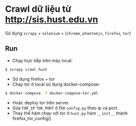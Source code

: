# Crawl dữ liệu từ http://sis.hust.edu.vn
Sử dụng `scrapy` + `selenium` + (`chrome`, `phantomjs`, `firefox`, `tor`)
## Run
- Chạy trực tiếp trên máy local:
```bash
$ scrapy crawl hust
```

- Sử dụng firefox + tor
- Chạy tor ở local sử dụng docker-compose:
```bash
$ docker-compose -f docker-compose-tor.yml
```
- Hoặc deploy tor trên server.
- Sửa `TOR_IP` `TOR_PORT` ở file `config.py` theo ip và port.
- Thay thế hàm chạy với tor ở `hust.py` hàm `__init__` 
thành firefox_tor_config()
 
 
